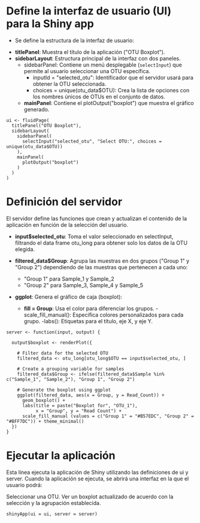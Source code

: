 # Define la interfaz de usuario (UI) para la Shiny app  

* Se define la estructura de la interfaz de usuario:

- **titlePanel**: Muestra el título de la aplicación ("OTU Boxplot").
- **sidebarLayout**: Estructura principal de la interfaz con dos paneles.
  - sidebarPanel: Contiene un menú desplegable (```selectInput```) que permite al usuario seleccionar una OTU específica.
    - inputId = "selected_otu": Identificador que el servidor usará para obtener la OTU seleccionada.
    - choices = unique(otu_data$OTU): Crea la lista de opciones con los nombres únicos de OTUs en el conjunto de datos.
  - **mainPanel**: Contiene el plotOutput("boxplot") que muestra el gráfico generado.
```
ui <- fluidPage(
  titlePanel("OTU Boxplot"),
  sidebarLayout(
    sidebarPanel(
      selectInput("selected_otu", "Select OTU:", choices = unique(otu_data$OTU))
    ),
    mainPanel(
      plotOutput("boxplot")
    )
  )
)
```

# Definición del servidor

El servidor define las funciones que crean y actualizan el contenido de la aplicación en función de la selección del usuario.

- **input$selected_otu**: Toma el valor seleccionado en selectInput, filtrando el data frame otu_long para obtener solo los datos de la OTU elegida.

- **filtered_data$Group**: Agrupa las muestras en dos grupos ("Group 1" y "Group 2") dependiendo de las muestras que pertenecen a cada uno:

  - "Group 1" para Sample_1 y Sample_2
  - "Group 2" para Sample_3, Sample_4 y Sample_5
- **ggplot**: Genera el gráfico de caja (boxplot):

  - **fill = Group**: Usa el color para diferenciar los grupos.
  -scale_fill_manual(): Especifica colores personalizados para cada grupo.
  -labs(): Etiquetas para el título, eje X, y eje Y.
```
server <- function(input, output) {
  
  output$boxplot <- renderPlot({
    
    # Filter data for the selected OTU
    filtered_data <- otu_long[otu_long$OTU == input$selected_otu, ]
    
    # Create a grouping variable for samples
    filtered_data$Group <- ifelse(filtered_data$Sample %in% c("Sample_1", "Sample_2"), "Group 1", "Group 2")
    
    # Generate the boxplot using ggplot
    ggplot(filtered_data, aes(x = Group, y = Read_Count)) +
      geom_boxplot() +
      labs(title = paste("Boxplot for", "OTU_1"),
           x = "Group", y = "Read Count") +
      scale_fill_manual (values = c("Group 1" = "#B57EDC", "Group 2" = "#BFF7DC")) + theme_minimal()
  })
}
```
# Ejecutar la aplicación

Esta línea ejecuta la aplicación de Shiny utilizando las definiciones de ui y server. Cuando la aplicación se ejecuta, se abrirá una interfaz en la que el usuario podrá:

Seleccionar una OTU.
Ver un boxplot actualizado de acuerdo con la selección y la agrupación establecida.
```
shinyApp(ui = ui, server = server)
```
